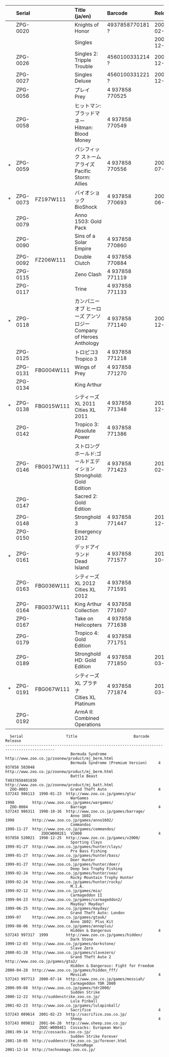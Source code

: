 ||Serial||Title (ja/en)|Barcode|Release|URL|
|:-:|:-|:-|:-|:-|:-|:-|
||ZPG-0020||Knights of Honor|4937858770181 ?|2005-02-25|[Web](http://koh.zoo.co.jp/)|
||||Singles||2004-12-03|[Web](http://singles.zoo.co.jp/)|
||ZPG-0026||Singles 2: Tripple Trouble|4560100331214 ?|2005-12-16|[Web](http://singles2.zoo.co.jp/)|
||ZPG-0027||Singles Deluxe|4560100331221 ?|2005-12-16|[Web](http://singles2.zoo.co.jp/)|
||ZPG-0056||プレイ<br>Prey|4 937858 770525||
||ZPG-0058||ヒットマン:ブラッドマネー<br>Hitman: Blood Money|4 937858 770549||
|*|ZPG-0059||パシフィック ストーム アライズ<br>Pacific Storm: Allies|4 937858 770556|2007-07-27|
|*|ZPG-0073|FZ197W111|バイオショック<br>BioShock|4 937858 770693|2008-06-27|
||ZPG-0079||Anno 1503: Gold Pack|||
||ZPG-0090||Sins of a Solar Empire|4 937858 770860|
||ZPG-0092|FZ206W111|Double Clutch|4 937858 770884|
||ZPG-0115||Zeno Clash|4 937858 771119|
||ZPG-0117||Trine|4 937858 771133|
|*|ZPG-0118||カンパニー オブ ヒーローズ アンソロジー<br>Company of Heroes Anthology|4 937858 771140|2009-12-25|
||ZPG-0125||トロピコ3<br>Tropico 3|4 937858 771218|
||ZPG-0131|FBG004W111|Wings of Prey|4 937858 771270|
||ZPG-0134||King Arthur|||
|*|ZPG-0138|FBG015W111|シティーズ XL 2011<br>Cities XL 2011|4 937858 771348|2010-12-24|
||ZPG-0142||Tropico 3: Absolute Power|4 937858 771386|
||ZPG-0146|FBG017W111|ストロングホールド:ゴールドエディション<br>Stronghold: Gold Edition|4 937858 771423|2011-02-25|
||ZPG-0147||Sacred 2: Gold Edition|||
||ZPG-0148||Stronghold 3|4 937858 771447|2011-12-16|2011-12-16|
||ZPG-0150||Emergency 2012|||
|*|ZPG-0161||デッドアイランド<br>Dead Island|4 937858 771577|2011-10-20|
||ZPG-0163|FBG036W111|シティーズ XL 2012<br>Cities XL 2012|4 937858 771591|
||ZPG-0164|FBG037W111|King Arthur Collection|4 937858 771607||
||ZPG-0167||Take on Helicopters|4 937858 771638|
||ZPG-0179||Tropico 4: Gold Edition|4 937858 771751|
||ZPG-0189||Stronghold HD: Gold Edition|4 937858 771850|2013-03-08|
|*|ZPG-0191|FBG067W111|シティーズ XL プラチナ<br>Cities XL Platinum|4 937858 771874|2013-03-29|
||ZPG-0192||ArmA II: Combined Operations|||



```
  Serial                   Title                         Barcode          Release
--------------------------------------------------------------------------------------------
                             Bermuda Syndrome                                                    http://www.zoo.co.jp/zoonew/product/mj_berm.html
                             Bermuda Syndrome (Premium Version)     4 937858 503048              http://www.zoo.co.jp/zoonew/product/mj_berm.html
                             Battle Beast                           T4937858401030               http://www.zoo.co.jp/zoonew/product/mj_batt.html
  ZOO-0003                   Grand Theft Auto                       4 537243 986113  1998-01-23  http://www.zoo.co.jp/games/gta/
                             WarGames                                                1998        http://www.zoo.co.jp/games/wargames/
  ZOO-0004                   Barrage                                4 537243 986311  1998-10-16  http://www.zoo.co.jp/games/barrage/
                             Anno 1602                                               1998        http://www.zoo.co.jp/games/anno1602/
                             Commandos                                               1998-11-27  http://www.zoo.co.jp/games/commandos/
                ZOOCW0002E1  V2000                                  4 937858 520021  1998-12-25  http://www.zoo.co.jp/games/v2000/
                             Sporting Clays                                          1999-01-27  http://www.zoo.co.jp/games/hunter/clays/
                             Pro Bass Fishing                                        1999-01-27  http://www.zoo.co.jp/games/hunter/bass/
                             Deer Hunter                                             1999-01-27  http://www.zoo.co.jp/games/hunter/deer/
                             Deep Sea Trophy Fishing                                 1999-02-24  http://www.zoo.co.jp/games/hunter/sea/
                             Rocky Mountain Trophy Hunter                            1999-02-24  http://www.zoo.co.jp/games/hunter/rocky/
                             M.I.A.                                                  1999-02-12  http://www.zoo.co.jp/games/mia/
                             Carmageddon II                                          1999-04-23  http://www.zoo.co.jp/games/carmageddon2/
                             Mayday! Mayday!                                         1999-06-25  http://www.zoo.co.jp/games/mayday/
                             Grand Theft Auto: London                                1999-07     http://www.zoo.co.jp/games/gtauk/
                             Anno 1602: Plus Kit                                     1999-08-06  http://www.zoo.co.jp/games/annoplus/
                             Hidden & Dangerous                     4 537243 997317  1999        http://www.zoo.co.jp/games/hidden/
                             Dark Stone                                              1999-12-03  http://www.zoo.co.jp/games/darkstone/
                             Slave Zero                                              2000-01-28  http://www.zoo.co.jp/games/slavezero/
                             Grand Theft Auto 2                                                  http://www.zoo.co.jp/games/gta2/
                             Hidden & Dangerous: Fight for Freedom                   2000-04-28  http://www.zoo.co.jp/games/hidden_fff/
                             Messiah                                4 537243 997713  2000-07-14  http://www.zoo.co.jp/games/messiah/
                             Carmageddon TDR 2000                                    2000-09-08  http://www.zoo.co.jp/games/tdr2000/
                             Sudden Strike                                           2000-12-22  http://suddenstrike.zoo.co.jp/
                             Lula Pinball                                            2001-02-23  http://www.zoo.co.jp/games/lulapinball/
                             Sacrifice                              4 537243 009614  2001-02-23  http://sacrifice.zoo.co.jp/
                             Sheep                                  4 537243 009812  2001-04-20  http://www.sheep.zoo.co.jp/
               ZOOC-W0004E1  Cossacks: European Wars                                 2001-09-14  http://cossacks.zoo.co.jp/
                             Sudden Strike Forever                                   2001-10-05  http://suddenstrike.zoo.co.jp/forever.html
                             TechnoMage                                              2001-12-14  http://technomage.zoo.co.jp/
```
